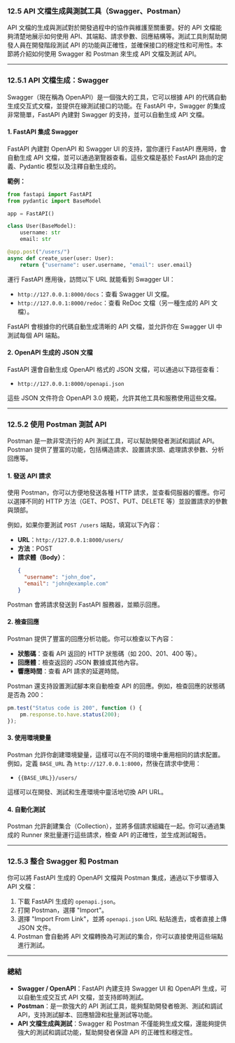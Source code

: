 ### **12.5 API 文檔生成與測試工具（Swagger、Postman）**

API 文檔的生成與測試對於開發過程中的協作與維護至關重要。好的 API 文檔能夠清楚地展示如何使用 API、其端點、請求參數、回應結構等。測試工具則幫助開發人員在開發階段測試 API 的功能與正確性，並確保接口的穩定性和可用性。本節將介紹如何使用 Swagger 和 Postman 來生成 API 文檔及測試 API。

---

### **12.5.1 API 文檔生成：Swagger**

Swagger（現在稱為 OpenAPI）是一個強大的工具，它可以根據 API 的代碼自動生成交互式文檔，並提供在線測試接口的功能。在 FastAPI 中，Swagger 的集成非常簡單，FastAPI 內建對 Swagger 的支持，並可以自動生成 API 文檔。

#### **1. FastAPI 集成 Swagger**

FastAPI 內建對 OpenAPI 和 Swagger UI 的支持，當你運行 FastAPI 應用時，會自動生成 API 文檔，並可以通過瀏覽器查看。這些文檔是基於 FastAPI 路由的定義、Pydantic 模型以及注釋自動生成的。

**範例：**

```python
from fastapi import FastAPI
from pydantic import BaseModel

app = FastAPI()

class User(BaseModel):
    username: str
    email: str

@app.post("/users/")
async def create_user(user: User):
    return {"username": user.username, "email": user.email}
```

運行 FastAPI 應用後，訪問以下 URL 就能看到 Swagger UI：
- `http://127.0.0.1:8000/docs`：查看 Swagger UI 文檔。
- `http://127.0.0.1:8000/redoc`：查看 ReDoc 文檔（另一種生成的 API 文檔）。

FastAPI 會根據你的代碼自動生成清晰的 API 文檔，並允許你在 Swagger UI 中測試每個 API 端點。

#### **2. OpenAPI 生成的 JSON 文檔**

FastAPI 還會自動生成 OpenAPI 格式的 JSON 文檔，可以通過以下路徑查看：
- `http://127.0.0.1:8000/openapi.json`

這些 JSON 文件符合 OpenAPI 3.0 規範，允許其他工具和服務使用這些文檔。

---

### **12.5.2 使用 Postman 測試 API**

Postman 是一款非常流行的 API 測試工具，可以幫助開發者測試和調試 API。Postman 提供了豐富的功能，包括構造請求、設置請求頭、處理請求參數、分析回應等。

#### **1. 發送 API 請求**

使用 Postman，你可以方便地發送各種 HTTP 請求，並查看伺服器的響應。你可以選擇不同的 HTTP 方法（GET、POST、PUT、DELETE 等）並設置請求的參數與頭部。

例如，如果你要測試 `POST /users` 端點，填寫以下內容：

- **URL**：`http://127.0.0.1:8000/users/`
- **方法**：POST
- **請求體（Body）**：
  ```json
  {
    "username": "john_doe",
    "email": "john@example.com"
  }
  ```

Postman 會將請求發送到 FastAPI 服務器，並顯示回應。

#### **2. 檢查回應**

Postman 提供了豐富的回應分析功能。你可以檢查以下內容：
- **狀態碼**：查看 API 返回的 HTTP 狀態碼（如 200、201、400 等）。
- **回應體**：檢查返回的 JSON 數據或其他內容。
- **響應時間**：查看 API 請求的延遲時間。

Postman 還支持設置測試腳本來自動檢查 API 的回應。例如，檢查回應的狀態碼是否為 200：
```javascript
pm.test("Status code is 200", function () {
    pm.response.to.have.status(200);
});
```

#### **3. 使用環境變量**

Postman 允許你創建環境變量，這樣可以在不同的環境中重用相同的請求配置。例如，定義 `BASE_URL` 為 `http://127.0.0.1:8000`，然後在請求中使用：
- `{{BASE_URL}}/users/`

這樣可以在開發、測試和生產環境中靈活地切換 API URL。

#### **4. 自動化測試**

Postman 允許創建集合（Collection），並將多個請求組織在一起。你可以通過集成的 Runner 來批量運行這些請求，檢查 API 的正確性，並生成測試報告。

---

### **12.5.3 整合 Swagger 和 Postman**

你可以將 FastAPI 生成的 OpenAPI 文檔與 Postman 集成，通過以下步驟導入 API 文檔：
1. 下載 FastAPI 生成的 `openapi.json`。
2. 打開 Postman，選擇 "Import"。
3. 選擇 "Import From Link"，並將 `openapi.json` URL 粘貼進去，或者直接上傳 JSON 文件。
4. Postman 會自動將 API 文檔轉換為可測試的集合，你可以直接使用這些端點進行測試。

---

### **總結**

- **Swagger / OpenAPI**：FastAPI 內建支持 Swagger UI 和 OpenAPI 生成，可以自動生成交互式 API 文檔，並支持即時測試。
- **Postman**：是一款強大的 API 測試工具，能夠幫助開發者檢測、測試和調試 API，支持測試腳本、回應驗證和批量測試等功能。
- **API 文檔生成與測試**：Swagger 和 Postman 不僅能夠生成文檔，還能夠提供強大的測試和調試功能，幫助開發者保證 API 的正確性和穩定性。